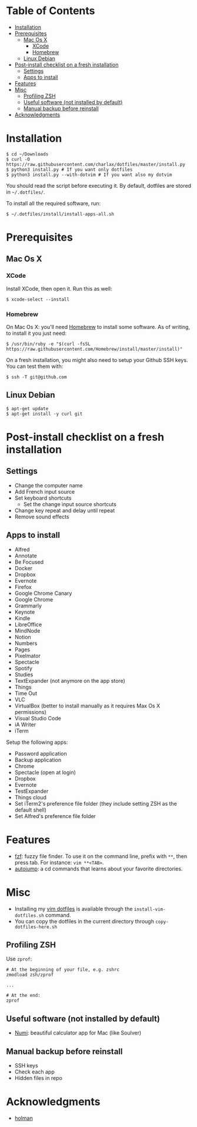 <!-- START doctoc generated TOC please keep comment here to allow auto update -->
<!-- DON'T EDIT THIS SECTION, INSTEAD RE-RUN doctoc TO UPDATE -->
# Table of Contents

- [Installation](#installation)
- [Prerequisites](#prerequisites)
  - [Mac Os X](#mac-os-x)
    - [XCode](#xcode)
    - [Homebrew](#homebrew)
  - [Linux Debian](#linux-debian)
- [Post-install checklist on a fresh installation](#post-install-checklist-on-a-fresh-installation)
  - [Settings](#settings)
  - [Apps to install](#apps-to-install)
- [Features](#features)
- [Misc](#misc)
  - [Profiling ZSH](#profiling-zsh)
  - [Useful software (not installed by default)](#useful-software-not-installed-by-default)
  - [Manual backup before reinstall](#manual-backup-before-reinstall)
- [Acknowledgments](#acknowledgments)

<!-- END doctoc generated TOC please keep comment here to allow auto update -->

# Installation

    $ cd ~/Downloads
    $ curl -O https://raw.githubusercontent.com/charlax/dotfiles/master/install.py
    $ python3 install.py # If you want only dotfiles
    $ python3 install.py --with-dotvim # If you want also my dotvim

You should read the script before executing it. By default, dotfiles are stored in `~/.dotfiles/`.

To install all the required software, run:

    $ ~/.dotfiles/install/install-apps-all.sh

# Prerequisites

## Mac Os X

### XCode

Install XCode, then open it. Run this as well:

    $ xcode-select --install

### Homebrew

On Mac Os X: you'll need [Homebrew](http://mxcl.github.com/homebrew/) to install some software. As of writing, to install it you just need:

    $ /usr/bin/ruby -e "$(curl -fsSL https://raw.githubusercontent.com/Homebrew/install/master/install)"

On a fresh installation, you might also need to setup your Github SSH keys. You can test them with:

    $ ssh -T git@github.com

## Linux Debian

    $ apt-get update
    $ apt-get install -y curl git

# Post-install checklist on a fresh installation

## Settings

* Change the computer name
* Add French input source
* Set keyboard shortcuts
  * Set the change input source shortcuts
* Change key repeat and delay until repeat
* Remove sound effects

## Apps to install

* Alfred
* Annotate
* Be Focused
* Docker
* Dropbox
* Evernote
* Firefox
* Google Chrome Canary
* Google Chrome
* Grammarly
* Keynote
* Kindle
* LibreOffice
* MindNode
* Notion
* Numbers
* Pages
* Pixelmator
* Spectacle
* Spotify
* Studies
* TextExpander (not anymore on the app store)
* Things
* Time Out
* VLC
* VirtualBox (better to install manually as it requires Max Os X permissions)
* Visual Studio Code
* iA Writer
* iTerm

Setup the following apps:

* Password application
* Backup application
* Chrome
* Spectacle (open at login)
* Dropbox
* Evernote
* TestExpander
* Things cloud
* Set iTerm2's preference file folder (they include setting ZSH as the default
  shell)
* Set Alfred's preference file folder

# Features

* [fzf](https://github.com/junegunn/fzf): fuzzy file finder. To use it on the command line, prefix with `**`, then press tab. For instance: `vim **<TAB>`.
* [autojump](https://github.com/wting/autojump): a cd commands that learns
  about your favorite directories.

# Misc

* Installing my [vim dotfiles](https://github.com/charlax/dotvim) is available through the `install-vim-dotfiles.sh` command.
* You can copy the dotfiles in the current directory through
  `copy-dotfiles-here.sh`

## Profiling ZSH

Use `zprof`:

```
# At the beginning of your file, e.g. zshrc
zmodload zsh/zprof

...

# At the end:
zprof
```

## Useful software (not installed by default)

* [Numi](https://numi.io/): beautiful calculator app for Mac (like Soulver)

## Manual backup before reinstall

* SSH keys
* Check each app
* Hidden files in repo

# Acknowledgments

* [holman](https://github.com/holman/dotfiles)
